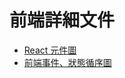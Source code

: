 # 前端詳細文件

* [React 元件圖](react-yuan-jian-tu.md)
* [前端事件、狀態循序圖](qian-duan-shi-jian-zhuang-tai-xun-xu-tu.md)
